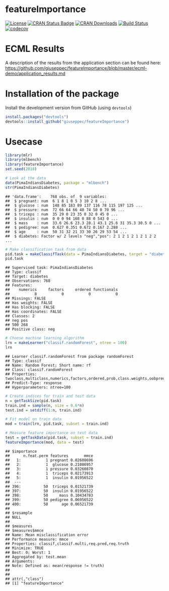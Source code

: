 
featureImportance
=================

[![License](https://img.shields.io/badge/License-BSD%203--Clause-blue.svg)](https://opensource.org/licenses/BSD-3-Clause) [![CRAN Status Badge](http://www.r-pkg.org/badges/version/featureImportance)](http://cran.r-project.org/web/packages/featureImportance) [![CRAN Downloads](http://cranlogs.r-pkg.org/badges/featureImportance)](http://cran.rstudio.com/web/packages/featureImportance/index.html) [![Build Status](https://travis-ci.com/giuseppec/featureImportance.svg?token=P4o4Hs3rFaP4ygx5oTzm&branch=master)](https://travis-ci.com/giuseppec/featureImportance) [![codecov](https://codecov.io/gh/giuseppec/featureImportance/branch/master/graph/badge.svg?token=2w8ISxXGMc)](https://codecov.io/gh/giuseppec/featureImportance)

ECML Results
============

A description of the results from the application section can be found here: <https://github.com/giuseppec/featureImportance/blob/master/ecml-demo/application_results.md>

Installation of the package
===========================

Install the development version from GitHub (using `devtools`)

``` r
install.packages("devtools")
devtools::install_github("giuseppec/featureImportance")
```

Usecase
=======

``` r
library(mlr)
library(mlbench)
library(featureImportance)
set.seed(2018)

# Look at the data
data(PimaIndiansDiabetes, package = "mlbench")
str(PimaIndiansDiabetes)
```

    ## 'data.frame':    768 obs. of  9 variables:
    ##  $ pregnant: num  6 1 8 1 0 5 3 10 2 8 ...
    ##  $ glucose : num  148 85 183 89 137 116 78 115 197 125 ...
    ##  $ pressure: num  72 66 64 66 40 74 50 0 70 96 ...
    ##  $ triceps : num  35 29 0 23 35 0 32 0 45 0 ...
    ##  $ insulin : num  0 0 0 94 168 0 88 0 543 0 ...
    ##  $ mass    : num  33.6 26.6 23.3 28.1 43.1 25.6 31 35.3 30.5 0 ...
    ##  $ pedigree: num  0.627 0.351 0.672 0.167 2.288 ...
    ##  $ age     : num  50 31 32 21 33 30 26 29 53 54 ...
    ##  $ diabetes: Factor w/ 2 levels "neg","pos": 2 1 2 1 2 1 2 1 2 2 ...

``` r
# Make classification task from data
pid.task = makeClassifTask(data = PimaIndiansDiabetes, target = "diabetes")
pid.task
```

    ## Supervised task: PimaIndiansDiabetes
    ## Type: classif
    ## Target: diabetes
    ## Observations: 768
    ## Features:
    ##    numerics     factors     ordered functionals 
    ##           8           0           0           0 
    ## Missings: FALSE
    ## Has weights: FALSE
    ## Has blocking: FALSE
    ## Has coordinates: FALSE
    ## Classes: 2
    ## neg pos 
    ## 500 268 
    ## Positive class: neg

``` r
# Choose machine learning algorithm 
lrn = makeLearner("classif.randomForest", ntree = 100)
lrn
```

    ## Learner classif.randomForest from package randomForest
    ## Type: classif
    ## Name: Random Forest; Short name: rf
    ## Class: classif.randomForest
    ## Properties: twoclass,multiclass,numerics,factors,ordered,prob,class.weights,oobpreds,featimp
    ## Predict-Type: response
    ## Hyperparameters: ntree=100

``` r
# Create indices for train and test data
n = getTaskSize(pid.task)
train.ind = sample(n, size = 0.6*n)
test.ind = setdiff(1:n, train.ind)

# Fit model on train data
mod = train(lrn, pid.task, subset = train.ind)

# Measure feature importance on test data
test = getTaskData(pid.task, subset = train.ind)
featureImportance(mod, data = test)
```

    ## $importance
    ##      n.feat.perm features       mmce
    ##   1:           1 pregnant 0.02608696
    ##   2:           1  glucose 0.21086957
    ##   3:           1 pressure 0.03260870
    ##   4:           1  triceps 0.02173913
    ##   5:           1  insulin 0.01956522
    ##  ---                                
    ## 396:          50  triceps 0.01521739
    ## 397:          50  insulin 0.01956522
    ## 398:          50     mass 0.10434783
    ## 399:          50 pedigree 0.06956522
    ## 400:          50      age 0.06521739
    ## 
    ## $resample
    ## NULL
    ## 
    ## $measures
    ## $measures$mmce
    ## Name: Mean misclassification error
    ## Performance measure: mmce
    ## Properties: classif,classif.multi,req.pred,req.truth
    ## Minimize: TRUE
    ## Best: 0; Worst: 1
    ## Aggregated by: test.mean
    ## Arguments: 
    ## Note: Defined as: mean(response != truth)
    ## 
    ## 
    ## attr(,"class")
    ## [1] "featureImportance"
